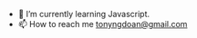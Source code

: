 
- 🌱 I’m currently learning Javascript.
- 📫 How to reach me tonyngdoan@gmail.com

<!---
DoanTheDev/DoanTheDev is a ✨ special ✨ repository because its `README.md` (this file) appears on your GitHub profile.
You can click the Preview link to take a look at your changes.
--->
